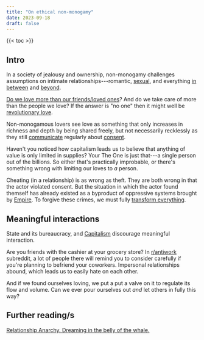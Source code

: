 ```yaml
---
title: "On ethical non-monogamy"
date: 2023-09-18
draft: false
---
```


{{< toc >}}

## Intro

In a society of jealousy and ownership,
non-monogamy challenges assumptions
on intimate relationships---romantic, [sexual](/sex),
and everything [in between](/friendship) and [beyond](/community).

[Do we love more than our friends/loved ones](/love)?
And do we take care of more than the people we love?
If the answer is "no one"
then it might well be [revolutionary love](/revolution).

Non-monogamous lovers see love as something that only increases in
richness and depth by being shared freely, but not necessarily recklessly
as they still [communicate](/communication) regularly about [consent](/consent).

Haven't you noticed how capitalism leads us to believe that anything of value
is only limited in supplies? Your The One is just that---a single person
out of the billions. So either that's practically improbable, or there's
something wrong with limiting our loves to *a* person.

Cheating (in a relationship) is as wrong as theft. They are both wrong
in that the actor violated consent. But the situation in which the actor
found themself has already existed as a byproduct of oppressive systems
brought by [Empire](/empire). To forgive these crimes, we must fully
[transform everything](/transformative-justice).

## Meaningful interactions

State and its bureaucracy, and [Capitalism](/capitalism)
discourage meaningful interaction.

Are you friends with the cashier at your grocery store?
In [r/antiwork](https://old.reddit.com/r/antiwork) subreddit,
a lot of people there will remind you to consider carefully
if you're planning to befriend your coworkers.
Impersonal relationships abound,
which leads us to easily hate on each other.

And if we found ourselves loving, we put a put a valve on it to regulate
its flow and volume. Can we ever pour ourselves out *and* let others in
fully this way?

## Further reading/s

[Relationship Anarchy. Dreaming in the belly of the whale.](https://catileptic.tech/posts/relationship-anarchy/)
